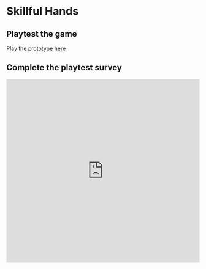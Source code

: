 # Skillful Hands

## Playtest the game

Play the prototype [here](https://agirgin.github.io/IASC-1P04-Twine-Game/prototype/Skillful_Hands.html)

## Complete the playtest survey

<iframe width="640px" height= "480px" src= "https://forms.office.com/Pages/ResponsePage.aspx?id=FRGudvwe8kqlNuKyRDrxoL39InRbpR1OpksBNC-NnX9UN1c5WFNDRjhNWTdVWERZMVdKRlJPMTlNSy4u&embed=true" frameborder= "0" marginwidth= "0" marginheight= "0" style= "border: none; max-width:100%; max-height:100vh" allowfullscreen webkitallowfullscreen mozallowfullscreen msallowfullscreen> </iframe>
